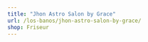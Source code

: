 ```yaml
---
title: "Jhon Astro Salon by Grace"
url: /los-banos/jhon-astro-salon-by-grace/
shop: Friseur
---
```

